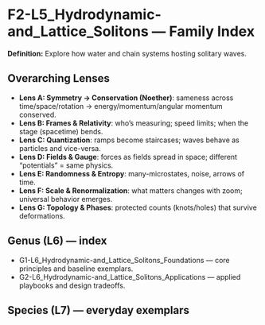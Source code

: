 # F2-L5_Hydrodynamic-and_Lattice_Solitons — Family Index
**Definition:** Explore how water and chain systems hosting solitary waves.

## Overarching Lenses

- **Lens A: Symmetry -> Conservation (Noether)**: sameness across time/space/rotation → energy/momentum/angular momentum conserved.
- **Lens B: Frames & Relativity**: who’s measuring; speed limits; when the stage (spacetime) bends.
- **Lens C: Quantization**: ramps become staircases; waves behave as particles and vice-versa.
- **Lens D: Fields & Gauge**: forces as fields spread in space; different “potentials” = same physics.
- **Lens E: Randomness & Entropy**: many-microstates, noise, arrows of time.
- **Lens F: Scale & Renormalization**: what matters changes with zoom; universal behavior emerges.
- **Lens G: Topology & Phases**: protected counts (knots/holes) that survive deformations.

## Genus (L6) — index
- G1-L6_Hydrodynamic-and_Lattice_Solitons_Foundations — core principles and baseline exemplars.
- G2-L6_Hydrodynamic-and_Lattice_Solitons_Applications — applied playbooks and design tradeoffs.

## Species (L7) — everyday exemplars
